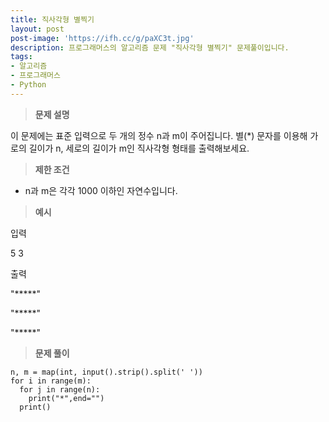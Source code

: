 ```yaml
---
title: 직사각형 별찍기
layout: post
post-image: 'https://ifh.cc/g/paXC3t.jpg'
description: 프로그래머스의 알고리즘 문제 "직사각형 별찍기" 문제풀이입니다.
tags:
- 알고리즘
- 프로그래머스
- Python
---
```



>**문제 설명**

이 문제에는 표준 입력으로 두 개의 정수 n과 m이 주어집니다.
별(*) 문자를 이용해 가로의 길이가 n, 세로의 길이가 m인 직사각형 형태를 출력해보세요.

>**제한 조건**

<ul>
<li>n과 m은 각각 1000 이하인 자연수입니다.</li>
</ul>

>**예시**

입력

5 3

출력

"*****"

"*****"

"*****"

>**문제 풀이**

	n, m = map(int, input().strip().split(' '))
	for i in range(m):
	  for j in range(n):
	    print("*",end="")
	  print()

